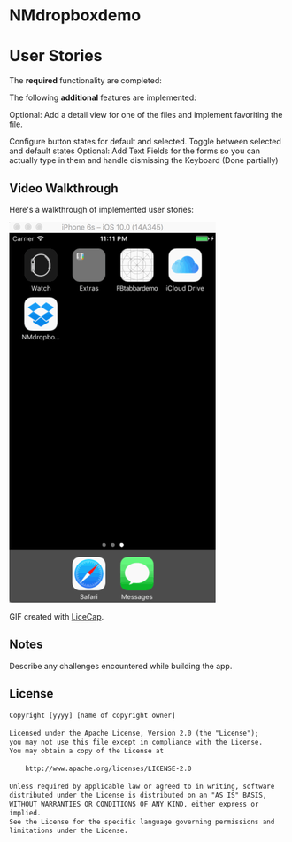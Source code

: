 # NMdropboxdemo

# User Stories
The **required** functionality  are completed:

The following **additional** features are implemented:

Optional: Add a detail view for one of the files and implement favoriting the file.

Configure button states for default and selected.
Toggle between selected and default states
Optional: Add Text Fields for the forms so you can actually type in them and handle dismissing the Keyboard (Done partially)



## Video Walkthrough 

Here's a walkthrough of implemented user stories:

![NMDropboxdemo gif](NMDropboxdemo.gif)

GIF created with [LiceCap](http://www.cockos.com/licecap/).

## Notes

Describe any challenges encountered while building the app.

## License

    Copyright [yyyy] [name of copyright owner]

    Licensed under the Apache License, Version 2.0 (the "License");
    you may not use this file except in compliance with the License.
    You may obtain a copy of the License at

        http://www.apache.org/licenses/LICENSE-2.0

    Unless required by applicable law or agreed to in writing, software
    distributed under the License is distributed on an "AS IS" BASIS,
    WITHOUT WARRANTIES OR CONDITIONS OF ANY KIND, either express or implied.
    See the License for the specific language governing permissions and
    limitations under the License.
